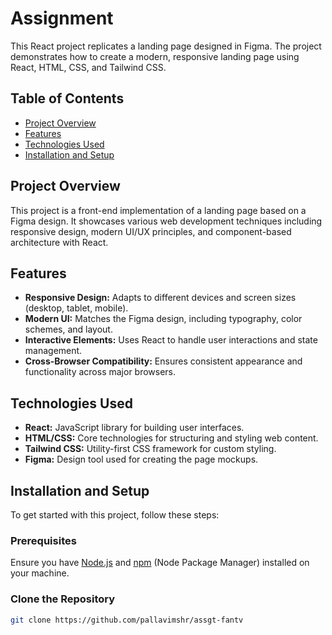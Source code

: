 # Assignment

This React project replicates a landing page designed in Figma. The project demonstrates how to create a modern, responsive landing page using React, HTML, CSS, and Tailwind CSS.

## Table of Contents

- [Project Overview](#project-overview)
- [Features](#features)
- [Technologies Used](#technologies-used)
- [Installation and Setup](#installation-and-setup)

## Project Overview

This project is a front-end implementation of a landing page based on a Figma design. It showcases various web development techniques including responsive design, modern UI/UX principles, and component-based architecture with React.

## Features

- **Responsive Design:** Adapts to different devices and screen sizes (desktop, tablet, mobile).
- **Modern UI:** Matches the Figma design, including typography, color schemes, and layout.
- **Interactive Elements:** Uses React to handle user interactions and state management.
- **Cross-Browser Compatibility:** Ensures consistent appearance and functionality across major browsers.

## Technologies Used

- **React:** JavaScript library for building user interfaces.
- **HTML/CSS:** Core technologies for structuring and styling web content.
- **Tailwind CSS:** Utility-first CSS framework for custom styling.
- **Figma:** Design tool used for creating the page mockups.

## Installation and Setup

To get started with this project, follow these steps:

### Prerequisites

Ensure you have [Node.js](https://nodejs.org/) and [npm](https://www.npmjs.com/) (Node Package Manager) installed on your machine.

### Clone the Repository

```bash
git clone https://github.com/pallavimshr/assgt-fantv


